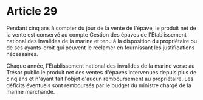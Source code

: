 # Article 29

Pendant cinq ans à compter du jour de la vente de l'épave, le produit net de la vente est conservé au compte Gestion des épaves de l'Etablissement national des invalides de la marine et tenu à la disposition du propriétaire ou de ses ayants-droit qui peuvent le réclamer en fournissant les justifications nécessaires.

Chaque année, l'Etablissement national des invalides de la marine verse au Trésor public le produit net des ventes d'épaves intervenues depuis plus de cinq ans et n'ayant fait l'objet d'aucun remboursement au propriétaire. Les déficits éventuels sont remboursés par le budget du ministre chargé de la marine marchande.
